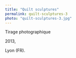 ```yaml
---
title: "Quilt sculptures"
permalink: quilt-sculptures-3
photo: "quilt-sculptures-3.jpg"
---
```


Tirage photographique

2013,

Lyon (FR).